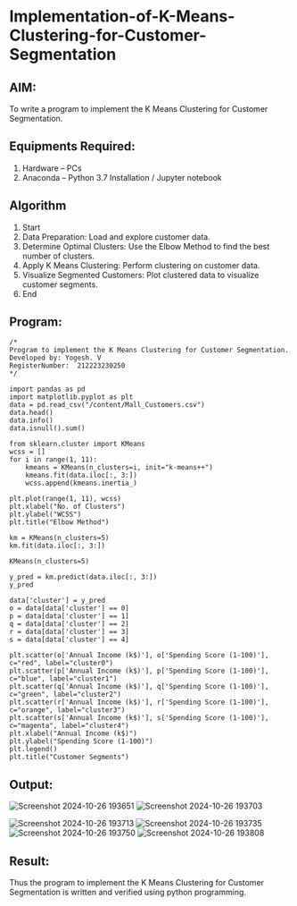 # Implementation-of-K-Means-Clustering-for-Customer-Segmentation

## AIM:
To write a program to implement the K Means Clustering for Customer Segmentation.

## Equipments Required:
1. Hardware – PCs
2. Anaconda – Python 3.7 Installation / Jupyter notebook

## Algorithm
1. Start
2. Data Preparation: Load and explore customer data.
3. Determine Optimal Clusters: Use the Elbow Method to find the best number of clusters.
4. Apply K Means Clustering: Perform clustering on customer data.
5. Visualize Segmented Customers: Plot clustered data to visualize customer segments.
6. End

## Program:
```
/*
Program to implement the K Means Clustering for Customer Segmentation.
Developed by: Yogesh. V
RegisterNumber:  212223230250
*/
```
```
import pandas as pd
import matplotlib.pyplot as plt
data = pd.read_csv("/content/Mall_Customers.csv")
data.head()
data.info()
data.isnull().sum()

from sklearn.cluster import KMeans
wcss = []
for i in range(1, 11):
    kmeans = KMeans(n_clusters=i, init="k-means++")
    kmeans.fit(data.iloc[:, 3:])
    wcss.append(kmeans.inertia_)

plt.plot(range(1, 11), wcss)
plt.xlabel("No. of Clusters")
plt.ylabel("WCSS")
plt.title("Elbow Method")

km = KMeans(n_clusters=5)
km.fit(data.iloc[:, 3:])

KMeans(n_clusters=5)

y_pred = km.predict(data.iloc[:, 3:])
y_pred

data['cluster'] = y_pred
o = data[data['cluster'] == 0]
p = data[data['cluster'] == 1]
q = data[data['cluster'] == 2]
r = data[data['cluster'] == 3]
s = data[data['cluster'] == 4]

plt.scatter(o['Annual Income (k$)'], o['Spending Score (1-100)'], c="red", label="cluster0")
plt.scatter(p['Annual Income (k$)'], p['Spending Score (1-100)'], c="blue", label="cluster1")
plt.scatter(q['Annual Income (k$)'], q['Spending Score (1-100)'], c="green", label="cluster2")
plt.scatter(r['Annual Income (k$)'], r['Spending Score (1-100)'], c="orange", label="cluster3")
plt.scatter(s['Annual Income (k$)'], s['Spending Score (1-100)'], c="magenta", label="cluster4")
plt.xlabel("Annual Income (k$)")
plt.ylabel("Spending Score (1-100)")
plt.legend()
plt.title("Customer Segments")
```
## Output:
![Screenshot 2024-10-26 193651](https://github.com/user-attachments/assets/7faeba11-8e95-4ece-aba1-026bb53601a6)
![Screenshot 2024-10-26 193703](https://github.com/user-attachments/assets/d0c78089-78fa-426e-bdbd-593003741109)

![Screenshot 2024-10-26 193713](https://github.com/user-attachments/assets/666308a3-a9e0-4ba7-bc91-0b62902853ac)
![Screenshot 2024-10-26 193735](https://github.com/user-attachments/assets/b2143754-1a7b-4163-9fb9-7bcfa699b7dc)
![Screenshot 2024-10-26 193750](https://github.com/user-attachments/assets/8956373c-a318-47d5-b346-47fb5c15158c)
![Screenshot 2024-10-26 193808](https://github.com/user-attachments/assets/a589de2d-1440-4848-9ee7-22ee7e1d1c8a)

## Result:
Thus the program to implement the K Means Clustering for Customer Segmentation is written and verified using python programming.
